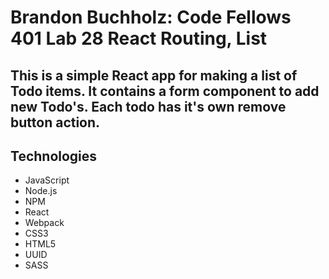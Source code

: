 # Brandon Buchholz: Code Fellows 401 Lab 28 React Routing, List

## This is a simple React app for making a list of Todo items. It contains a form component to add new Todo's. Each todo has it's own remove button action. 

## Technologies
* JavaScript
* Node.js
* NPM 
* React
* Webpack
* CSS3
* HTML5
* UUID
* SASS